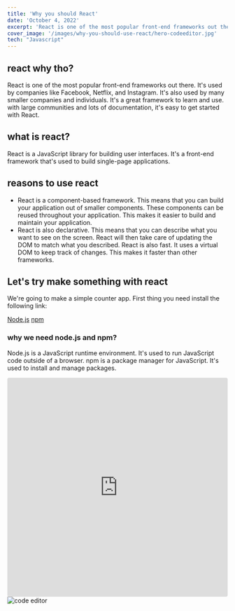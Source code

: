 ```yaml
---
title: 'Why you should React'
date: 'October 4, 2022'
excerpt: 'React is one of the most popular front-end frameworks out there'
cover_image: '/images/why-you-should-use-react/hero-codeeditor.jpg'
tech: "Javascript"
---
```


## react why tho?

React is one of the most popular front-end frameworks out there. It's used by companies like Facebook, Netflix, and Instagram. It's also used by many smaller companies and individuals. It's a great framework to learn and use. with large communities and lots of documentation, it's easy to get started with React.

## what is react?

React is a JavaScript library for building user interfaces. It's a front-end framework that's used to build single-page applications. 

## reasons to use react

- React is a component-based framework. This means that you can build your application out of smaller components. These components can be reused throughout your application. This makes it easier to build and maintain your application. 
- React is also declarative. This means that you can describe what you want to see on the screen. React will then take care of updating the DOM to match what you described. React is also fast. It uses a virtual DOM to keep track of changes. This makes it faster than other frameworks. 

## Let's try make something with react

We're going to make a simple counter app. First thing you need install the following link: 

[Node.js](https://nodejs.org/en/)
[npm](https://www.npmjs.com/get-npm) 

### why we need node.js and npm?

Node.js is a JavaScript runtime environment. It's used to run JavaScript code outside of a browser. npm is a package manager for JavaScript. It's used to install and manage packages. 



<iframe src="https://codesandbox.io/embed/cold-firefly-iydsj6?autoresize=1&fontsize=14&hidenavigation=1&theme=dark"
     style="width:100%; height:500px; border:0; border-radius: 4px; overflow:hidden;"
     title="cold-firefly-iydsj6"
     allow="accelerometer; ambient-light-sensor; camera; encrypted-media; geolocation; gyroscope; hid; microphone; midi; payment; usb; vr; xr-spatial-tracking"
     sandbox="allow-forms allow-modals allow-popups allow-presentation allow-same-origin allow-scripts">
</iframe>


<img src='/images/posts/img1.jpg' alt='code editor' />